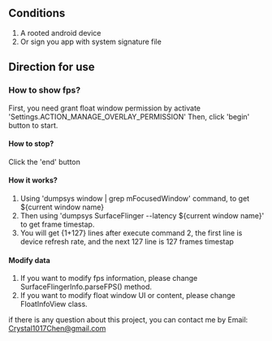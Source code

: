 ## Conditions
1. A rooted android device
2. Or sign you app with system signature file

## Direction for use

### How to show fps?
First, you need grant float window permission by activate 'Settings.ACTION_MANAGE_OVERLAY_PERMISSION'
Then, click 'begin' button to start.

#### How to stop?
Click the 'end' button

#### How it works?
1. Using 'dumpsys window | grep mFocusedWindow' command, to get ${current window name}
2. Then using 'dumpsys SurfaceFlinger --latency ${current window name}' to get frame timestap.
3. You will get {1+127} lines after execute command 2, the first line is device refresh rate, and the next 127 line
is 127 frames timestap



#### Modify data
1. If you want to modify fps information, please change SurfaceFlingerInfo.parseFPS() method.
2. If you want to modify float window UI or content, please change FloatInfoView class.




if there is any question about this project, you can contact me by Email: Crystal1017Chen@gmail.com